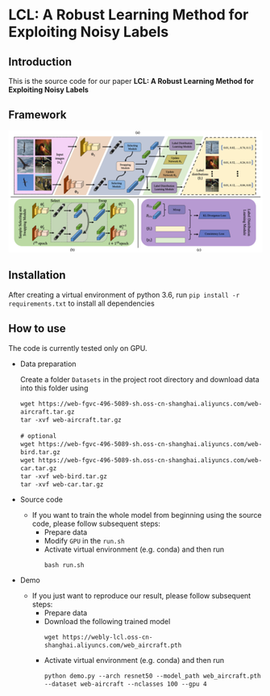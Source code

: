# LCL: A Robust Learning Method for Exploiting Noisy Labels


Introduction
---
This is the source code for our paper **LCL: A Robust Learning Method for Exploiting Noisy Labels**


Framework
---
![framework](asserts/framework.jpg)


Installation
---
After creating a virtual environment of python 3.6, run `pip install -r requirements.txt` to install all dependencies


How to use
---

The code is currently tested only on GPU.

- Data preparation
    
    Create a folder `Datasets` in the project root directory and download data into this folder using
    ```
    wget https://web-fgvc-496-5089-sh.oss-cn-shanghai.aliyuncs.com/web-aircraft.tar.gz
    tar -xvf web-aircraft.tar.gz

    # optional
    wget https://web-fgvc-496-5089-sh.oss-cn-shanghai.aliyuncs.com/web-bird.tar.gz
    wget https://web-fgvc-496-5089-sh.oss-cn-shanghai.aliyuncs.com/web-car.tar.gz
    tar -xvf web-bird.tar.gz
    tar -xvf web-car.tar.gz
    ```

- Source code
    
    - If you want to train the whole model from beginning using the source code, please follow subsequent steps:
        - Prepare data
        - Modify `GPU` in the `run.sh`
        - Activate virtual environment (e.g. conda) and then run 
            ```
            bash run.sh
            ```

- Demo
    - If you just want to reproduce our result, please follow subsequent steps:
        - Prepare data
        - Download the following trained model
            ```
            wget https://webly-lcl.oss-cn-shanghai.aliyuncs.com/web_aircraft.pth
            ```
        - Activate virtual environment (e.g. conda) and then run
            ```
            python demo.py --arch resnet50 --model_path web_aircraft.pth --dataset web-aircraft --nclasses 100 --gpu 4
            ```